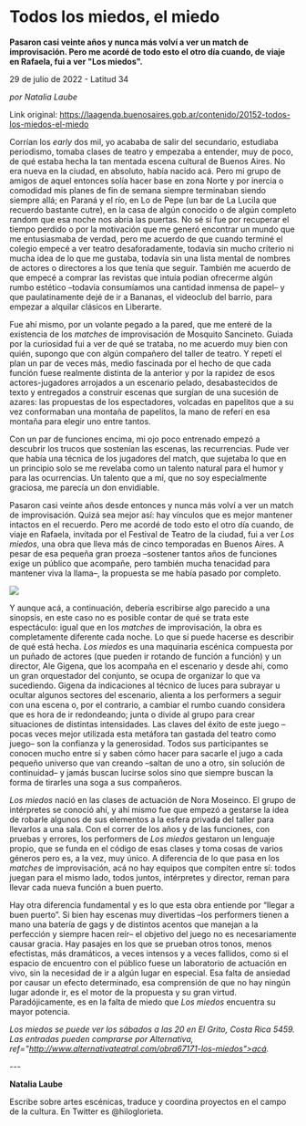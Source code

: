 # Todos los miedos, el miedo

**Pasaron casi veinte años y nunca más volví a ver un match de improvisación. Pero me acordé de todo esto el otro día cuando, de viaje en Rafaela, fui a ver "Los miedos".**

29 de julio de 2022 - Latitud 34

_por Natalia Laube_

Link original: https://laagenda.buenosaires.gob.ar/contenido/20152-todos-los-miedos-el-miedo



Corrían los *early* dos mil, yo acababa de salir del secundario, estudiaba periodismo, tomaba clases de teatro y empezaba a entender, muy de poco, de qué estaba hecha la tan mentada escena cultural de Buenos Aires. No era nueva en la ciudad, en absoluto, había nacido acá. Pero mi grupo de amigos de aquel entonces solía hacer base en zona Norte y por inercia o comodidad mis planes de fin de semana siempre terminaban siendo siempre allá; en Paraná y el río, en Lo de Pepe (un bar de La Lucila que recuerdo bastante cutre), en la casa de algún conocido o de algún completo random que esa noche nos abría las puertas. No sé si fue por recuperar el tiempo perdido o por la motivación que me generó encontrar un mundo que me entusiasmaba de verdad, pero me acuerdo de que cuando terminé el colegio empecé a ver teatro desaforadamente, todavía sin mucho criterio ni mucha idea de lo que me gustaba, todavía sin una lista mental de nombres de actores o directores a los que tenía que seguir. También me acuerdo de que empecé a comprar las revistas que intuía podían ofrecerme algún rumbo estético –todavía consumíamos una cantidad inmensa de papel– y que paulatinamente dejé de ir a Bananas, el videoclub del barrio, para empezar a alquilar clásicos en Liberarte.




Fue ahí mismo, por un volante pegado a la pared, que me enteré de la existencia de los *matches* de improvisación de Mosquito Sancineto. Guiada por la curiosidad fui a ver de qué se trataba, no me acuerdo muy bien con quién, supongo que con algún compañero del taller de teatro. Y repetí el plan un par de veces más, medio fascinada por el hecho de que cada función fuese realmente distinta de la anterior y por la rapidez de esos actores-jugadores arrojados a un escenario pelado, desabastecidos de texto y entregados a construir escenas que surgían de una sucesión de azares: las propuestas de los espectadores, volcadas en papelitos que a su vez conformaban una montaña de papelitos, la mano de referí en esa montaña para elegir uno entre tantos.




Con un par de funciones encima, mi ojo poco entrenado empezó a descubrir los trucos que sostenían las escenas, las recurrencias. Pude ver que había una técnica de los jugadores del match, que sujetaba lo que en un principio solo se me revelaba como un talento natural para el humor y para las ocurrencias. Un talento que a mí, que no soy especialmente graciosa, me parecía un don envidiable.




Pasaron casi veinte años desde entonces y nunca más volví a ver un match de improvisación. Quizá sea mejor así: hay vínculos que es mejor mantener intactos en el recuerdo. Pero me acordé de todo esto el otro día cuando, de viaje en Rafaela, invitada por el Festival de Teatro de la ciudad, fui a ver *Los miedos*, una obra que lleva más de cinco temporadas en Buenos Aires. A pesar de esa pequeña gran proeza –sostener tantos años de funciones exige un público que acompañe, pero también mucha tenacidad para mantener viva la llama–, la propuesta se me había pasado por completo.




![](https://cdn.feater.me/files/images/313966/d00f8d6e-6d74-4ebc-9f85-ec5dfdfe6eac.jpg)




Y aunque acá, a continuación, debería escribirse algo parecido a una sinopsis, en este caso no es posible contar de qué se trata este espectáculo: igual que en los *matches* de improvisación, la obra es completamente diferente cada noche. Lo que sí puede hacerse es describir de qué está hecha. *Los miedos* es una maquinaria escénica compuesta por un puñado de actores (que pueden ir rotando de función a función) y un director, Ale Gigena, que los acompaña en el escenario y desde ahí, como un gran orquestador del conjunto, se ocupa de organizar lo que va sucediendo. Gigena da indicaciones al técnico de luces para subrayar u ocultar algunos sectores del escenario, alienta a los performers a seguir con una escena o, por el contrario, a cambiar el rumbo cuando considera que es hora de ir redondeando; junta o divide al grupo para crear situaciones de distintas intensidades. Las claves del éxito de este juego –pocas veces mejor utilizada esta metáfora tan gastada del teatro como juego– son la confianza y la generosidad. Todos sus participantes se conocen mucho entre sí y saben cómo hacer para sacarle el jugo a cada pequeño universo que van creando –saltan de uno a otro, sin solución de continuidad– y jamás buscan lucirse solos sino que siempre buscan la forma de tirarles una soga a sus compañeros.




*Los miedos* nació en las clases de actuación de Nora Moseinco. El grupo de intérpretes se conoció ahí, y ahí mismo fue que empezó a gestarse la idea de robarle algunos de sus elementos a la esfera privada del taller para llevarlos a una sala. Con el correr de los años y de las funciones, con pruebas y errores, los performers de *Los miedos* gestaron un lenguaje propio, que se funda en el código de esas clases y toma cosas de varios géneros pero es, a la vez, muy único. A diferencia de lo que pasa en los *matches* de improvisación, acá no hay equipos que compiten entre sí: todos juegan para el mismo lado, todos juntos, intérpretes y director, reman para llevar cada nueva función a buen puerto.




Hay otra diferencia fundamental y es lo que esta obra entiende por “llegar a buen puerto”. Si bien hay escenas muy divertidas –los performers tienen a mano una batería de gags y de distintos acentos que manejan a la perfección y siempre hacen reír– el objetivo del juego no es necesariamente causar gracia. Hay pasajes en los que se prueban otros tonos, menos efectistas, más dramáticos, a veces intensos y a veces fallidos, como si el espacio de encuentro con el público fuese un laboratorio de actuación en vivo, sin la necesidad de ir a algún lugar en especial. Esa falta de ansiedad por causar un efecto determinado, esa comprensión de que no hay ningún lugar adonde ir, es el motor de la propuesta y su gran virtud. Paradójicamente, es en la falta de miedo que *Los miedos* encuentra su mayor potencia.




*Los miedos se puede ver los sábados a las 20 en El Grito, Costa Rica 5459. Las entradas pueden comprarse por Alternativa, ref="http://www.alternativateatral.com/obra67171-los-miedos">acá.*



*---*




**Natalia Laube**




Escribe sobre artes escénicas, traduce y coordina proyectos en el campo de la cultura. En Twitter es @hiloglorieta.



